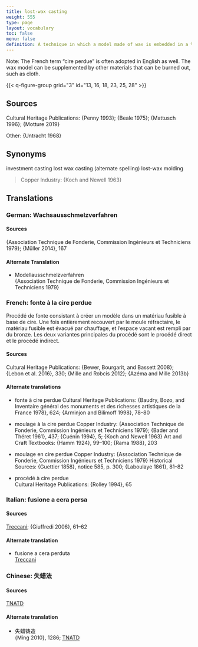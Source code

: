 ```yaml
---
title: lost-wax casting
weight: 555
type: page
layout: vocabulary
toc: false
menu: false
definition: A technique in which a model made of wax is embedded in a %%refractory mold%% that is heated, thereby melting out the wax and creating a void to be filled with molten metal. Two primary variations of the technique are referred to as “direct” or “indirect” lost-wax casting, depending on whether the original model is the one sacrificed in the process. See [GI§2](#GI§2).
---
```


<div class="backmatter">
Note: The French term “cire perdue” is often adopted in English as well. The wax model can be supplemented by other materials that can be burned out, such as cloth.
</div>

{{< q-figure-group grid="3" id="13, 16, 18, 23, 25, 28" >}}

## Sources

Cultural Heritage Publications: {Penny 1993}; {Beale 1975}; {Mattusch 1996}; {Motture 2019}

Other: {Untracht 1968}

## Synonyms

investment casting
lost wax casting (alternate spelling)
lost-wax molding
> Copper Industry: {Koch and Newell 1963}

## Translations

<div class="accordion">

### German: **Wachsausschmelzverfahren**

#### Sources

{Association Technique de Fonderie, Commission Ingénieurs et Techniciens 1979}; {Müller 2014}, 167

#### Alternate Translation

- Modellausschmelzverfahren<br/>
  {Association Technique de Fonderie, Commission Ingénieurs et Techniciens 1979}

### French: **fonte à la cire perdue**

Procédé de fonte consistant à créer un modèle dans un matériau fusible à base de cire. Une fois entièrement recouvert par le moule réfractaire, le matériau fusible est évacué par chauffage, et l’espace vacant est rempli par du bronze. Les deux variantes principales du procédé sont le procédé direct et le procédé indirect.

#### Sources

Cultural Heritage Publications: {Bewer, Bourgarit, and Bassett 2008}; {Lebon et al. 2016}, 330; {Mille and Robcis 2012}; {Azéma and Mille 2013b}

#### Alternate translations

- fonte à cire perdue
  Cultural Heritage Publications: {Baudry, Bozo, and Inventaire général des monuments et des richesses artistiques de la France 1978}, 624; {Arminjon and Bilimoff 1998}, 78–80

- moulage à la cire perdue
  Copper Industry: {Association Technique de Fonderie, Commission Ingénieurs et Techniciens 1979}; {Bader and Théret 1961}, 437; {Cuénin 1994}, 5; {Koch and Newell 1963}
  Art and Craft Textbooks: {Hamm 1924}, 99–100; {Rama 1988}, 203

- moulage en cire perdue
  Copper Industry: {Association Technique de Fonderie, Commission Ingénieurs et Techniciens 1979}
  Historical Sources: {Guettier 1858}, notice 585, p. 300; {Laboulaye 1861}, 81–82

- procédé à cire perdue<br/>
  Cultural Heritage Publications: {Rolley 1994}, 65

### Italian: **fusione a cera persa**

#### Sources

[Treccani](http://www.treccani.it/vocabolario/cera1/); {Giuffredi 2006}, 61–62   

#### Alternate translation

- fusione a cera perduta<br/>
  [Treccani](http://www.treccani.it/vocabolario/cera1/)

### Chinese: **失蜡法**

#### Sources

[TNATD](https://terms.naer.edu.tw/detail/3610078/?index=4)

#### Alternate translation

- 失蜡铸造<br/>
  {Ming 2010}, 1286; [TNATD](https://terms.naer.edu.tw/detail/3610078/?index=4)
